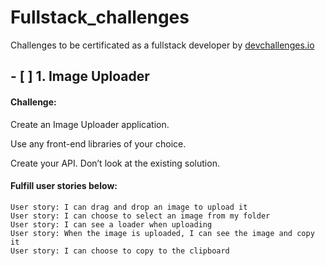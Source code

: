 # Fullstack_challenges
 Challenges to be certificated as a fullstack developer by <a href="https://devchallenges.io/">devchallenges.io</a>

## - [ ] 1. Image Uploader
#### Challenge: 

Create an Image Uploader application. 

Use any front-end libraries of your choice. 

Create your API. Don’t look at the existing solution.

#### Fulfill user stories below:
```
User story: I can drag and drop an image to upload it
User story: I can choose to select an image from my folder
User story: I can see a loader when uploading
User story: When the image is uploaded, I can see the image and copy it
User story: I can choose to copy to the clipboard 
```
